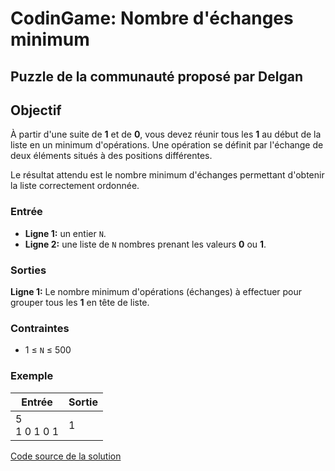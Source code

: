 # CodinGame: Nombre d'échanges minimum

## Puzzle de la communauté proposé par Delgan

## Objectif

À partir d'une suite de **1** et de **0**, vous devez réunir tous les **1** au début de la liste en un minimum d'opérations. Une opération se définit par l'échange de deux éléments situés à des positions différentes.

Le résultat attendu est le nombre minimum d'échanges permettant d'obtenir la liste correctement ordonnée.

### Entrée
- **Ligne 1:** un entier `N`.
- **Ligne 2:** une liste de `N` nombres prenant les valeurs **0** ou **1**.

### Sorties
**Ligne 1:** Le nombre minimum d'opérations (échanges) à effectuer pour grouper tous les **1** en tête de liste.

### Contraintes
- 1 ≤ `N` ≤ 500

### Exemple

Entrée | Sortie
------------ | -------------
5<br>1 0 1 0 1 | 1

[Code source de la solution](https://github.com/Kous92/CodinGame-Swift-FR-/tree/main/Puzzles%20classiques/Moyen/Nombre%20d%27%C3%A9changes%20minimum/nombre%C3%89changesMinimum.swift)